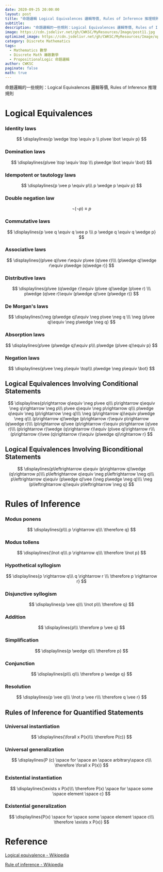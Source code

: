 ```yaml
---
date: 2020-09-25 20:00:00
layout: post
title: "命題邏輯 Logical Equivalences 邏輯等價, Rules of Inference 推理規則"
subtitle: 
description: "命題邏輯的一些規則：Logical Equivalences 邏輯等價, Rules of Inference 推理規則"
image: https://cdn.jsdelivr.net/gh/CWKSC/MyResources/Image/post11.jpg
optimized_image: https://cdn.jsdelivr.net/gh/CWKSC/MyResources/Image/optimized/post11_opt.jpg
category: Discrete Mathematics
tags: 
  - Mathematics 數學
  - Discrete Math 離散數學
  - PropositionalLogic 命題邏輯
author: CWKSC
paginate: false
math: true
---
```


命題邏輯的一些規則：Logical Equivalences 邏輯等價, Rules of Inference 推理規則

# Logical Equivalences

### Identity laws

$$
\displaylines{p \wedge \top \equiv p \\
p\vee \bot \equiv p}
$$

### Domination laws

$$
\displaylines{p\vee \top \equiv \top \\\
p\wedge \bot \equiv \bot}
$$

### Idempotent or tautology laws

$$
\displaylines{p \vee p \equiv p\\\
p \wedge p \equiv p}
$$

### Double negation law

$$
\lnot (\lnot p) ≡ p
$$

### Commutative laws

$$
\displaylines{p \vee q \equiv q \vee p \\\
p \wedge q \equiv q \wedge p}
$$

### Associative laws

$$
\displaylines{(p\vee q)\vee r\equiv p\vee (q\vee r)\\\
(p\wedge q)\wedge r\equiv p\wedge (q\wedge r)}
$$

### Distributive laws

$$
\displaylines{p\vee (q\wedge r)\equiv (p\vee q)\wedge (p\vee r) \\\
p\wedge (q\vee r)\equiv (p\wedge q)\vee (p\wedge r)}
$$

### De Morgan's laws

$$
\displaylines{\neg (p\wedge q)\equiv \neg p\vee \neg q \\\
\neg (p\vee q)\equiv \neg p\wedge \neg q}
$$

### Absorption laws

$$
\displaylines{p\vee (p\wedge q)\equiv p\\\
p\wedge (p\vee q)\equiv p}
$$

### Negation laws

$$
\displaylines{p\vee \neg p\equiv \top\\\
p\wedge \neg p\equiv \bot}
$$

## Logical Equivalences Involving Conditional Statements

$$
\displaylines{p\rightarrow q\equiv \neg p\vee q\\\
p\rightarrow q\equiv \neg q\rightarrow \neg p\\\
p\vee q\equiv \neg p\rightarrow q\\\
p\wedge q\equiv \neg (p\rightarrow \neg q)\\\
\neg (p\rightarrow q)\equiv p\wedge \neg q\\\
(p\rightarrow q)\wedge (p\rightarrow r)\equiv p\rightarrow (q\wedge r)\\\
(p\rightarrow q)\vee (p\rightarrow r)\equiv p\rightarrow (q\vee r)\\\
(p\rightarrow r)\wedge (q\rightarrow r)\equiv (p\vee q)\rightarrow r\\\
(p\rightarrow r)\vee (q\rightarrow r)\equiv (p\wedge q)\rightarrow r}
$$

## Logical Equivalences Involving Biconditional Statements

$$
\displaylines{p\leftrightarrow  q\equiv (p\rightarrow q)\wedge (q\rightarrow p)\\\
p\leftrightarrow  q\equiv \neg p\leftrightarrow  \neg q\\\
p\leftrightarrow  q\equiv (p\wedge q)\vee (\neg p\wedge \neg q)\\\
\neg (p\leftrightarrow  q)\equiv p\leftrightarrow  \neg q}
$$

# Rules of Inference

### Modus ponens

$$
\displaylines{p\\\
p \rightarrow q\\\
\therefore q}
$$

### Modus tollens

$$
\displaylines{\lnot q\\\
p \rightarrow q\\\
\therefore \lnot p}
$$

### Hypothetical syllogism

$$
\displaylines{p \rightarrow q\\\
q \rightarrow r \\\
\therefore p \rightarrow r}
$$

### Disjunctive syllogism

$$
\displaylines{p \vee q\\\
\lnot p\\\
\therefore q}
$$

### Addition

$$
\displaylines{p\\\
\therefore p \vee q}
$$

### Simplification

$$
\displaylines{p \wedge q\\\
\therefore p}
$$

### Conjunction

$$
\displaylines{p\\\
q\\\
\therefore p \wedge q}
$$

### Resolution

$$
\displaylines{p \vee q\\\
\lnot p \vee r\\\
\therefore q \vee r}
$$

## Rules of Inference for Quantified Statements

### Universal instantiation

$$
\displaylines{\forall x P(x)\\\
\therefore P(c)}
$$

### Universal generalization

$$
\displaylines{P (c) \space for \space an \space arbitrary\space c\\\
\therefore \forall x P(x)}
$$

### Existential instantiation

$$
\displaylines{\exists x P(x)\\\
\therefore P(x) \space for \space some \space element \space c}
$$

### Existential generalization

$$
\displaylines{P(x) \space for \space some \space element \space c\\\
\therefore \exists x P(x)}
$$

# Reference

[Logical equivalence - Wikipedia](https://en.wikipedia.org/wiki/Logical_equivalence)

[Rule of inference - Wikipedia](https://en.wikipedia.org/wiki/Rule_of_inference)